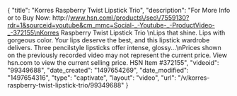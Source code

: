 {
    "title": "Korres Raspberry Twist Lipstick Trio",
    "description": "For More Info or to Buy Now: http:\/\/www.hsn.com\/products\/seo\/7559130?rdr=1&sourceid=youtube&cm_mmc=Social-_-Youtube-_-ProductVideo-_-372155\nKorres Raspberry Twist Lipstick Trio \nLips that shine. Lips with gorgeous color. Your lips deserve the best, and this lipstick wardrobe delivers. Three pencilstyle lipsticks offer intense, glossy...\nPrices shown on the previously recorded video may not represent the current price.  View hsn.com to view the current selling price. HSN Item #372155",
    "videoid": "99349688",
    "date_created": "1497654269",
    "date_modified": "1497654316",
    "type": "captivate",
    "layout": "video",
    "url": "\/v\/korres-raspberry-twist-lipstick-trio\/99349688"
}